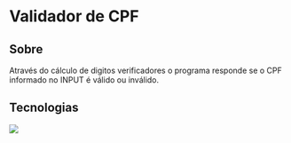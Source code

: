 <h1>Validador de CPF</h1>

<h2> Sobre </h2>
<p>Através do cálculo de digitos verificadores o programa responde se o CPF informado no INPUT é válido ou inválido.</p>

##  Tecnologias
<div>
  <img src="https://img.shields.io/badge/Python-F7DF1E?style=for-the-badge&logo=python&logoColor=black">
</div>
